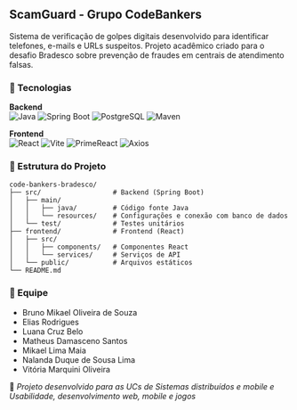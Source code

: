 ## ScamGuard - Grupo CodeBankers

Sistema de verificação de golpes digitais desenvolvido para identificar telefones, e-mails e URLs suspeitos. Projeto acadêmico criado para o desafio Bradesco sobre prevenção de fraudes em centrais de atendimento falsas.

### 🚀 Tecnologias

**Backend**  
![Java](https://img.shields.io/badge/Java-ED8B00?style=for-the-badge&logo=openjdk&logoColor=white) ![Spring Boot](https://img.shields.io/badge/Spring_Boot-6DB33F?style=for-the-badge&logo=spring-boot&logoColor=white) ![PostgreSQL](https://img.shields.io/badge/MySQL-316192?style=for-the-badge&logo=MySQL&logoColor=white) ![Maven](https://img.shields.io/badge/Maven-C71A36?style=for-the-badge&logo=apache-maven&logoColor=white)

**Frontend**  
![React](https://img.shields.io/badge/React-20232A?style=for-the-badge&logo=react&logoColor=61DAFB) ![Vite](https://img.shields.io/badge/Vite-646CFF?style=for-the-badge&logo=vite&logoColor=white) ![PrimeReact](https://img.shields.io/badge/PrimeReact-007ACC?style=for-the-badge&logo=react&logoColor=white) ![Axios](https://img.shields.io/badge/Axios-5A29E4?style=for-the-badge&logo=axios&logoColor=white)

### 📂 Estrutura do Projeto

```
code-bankers-bradesco/
├── src/                  # Backend (Spring Boot)
│   ├── main/
│   │   ├── java/         # Código fonte Java
│   │   └── resources/    # Configurações e conexão com banco de dados
│   └── test/             # Testes unitários
├── frontend/             # Frontend (React)
│   ├── src/
│   │   ├── components/   # Componentes React
│   │   └── services/     # Serviços de API
│   └── public/           # Arquivos estáticos
└── README.md
```

### 👥 Equipe

- Bruno Mikael Oliveira de Souza
- Elias Rodrigues
- Luana Cruz Belo
- Matheus Damasceno Santos
- Mikael Lima Maia
- Nalanda Duque de Sousa Lima
- Vitória Marquini Oliveira


💼 _Projeto desenvolvido para as UCs de Sistemas distribuídos e mobile e Usabilidade, desenvolvimento web, mobile e jogos_
